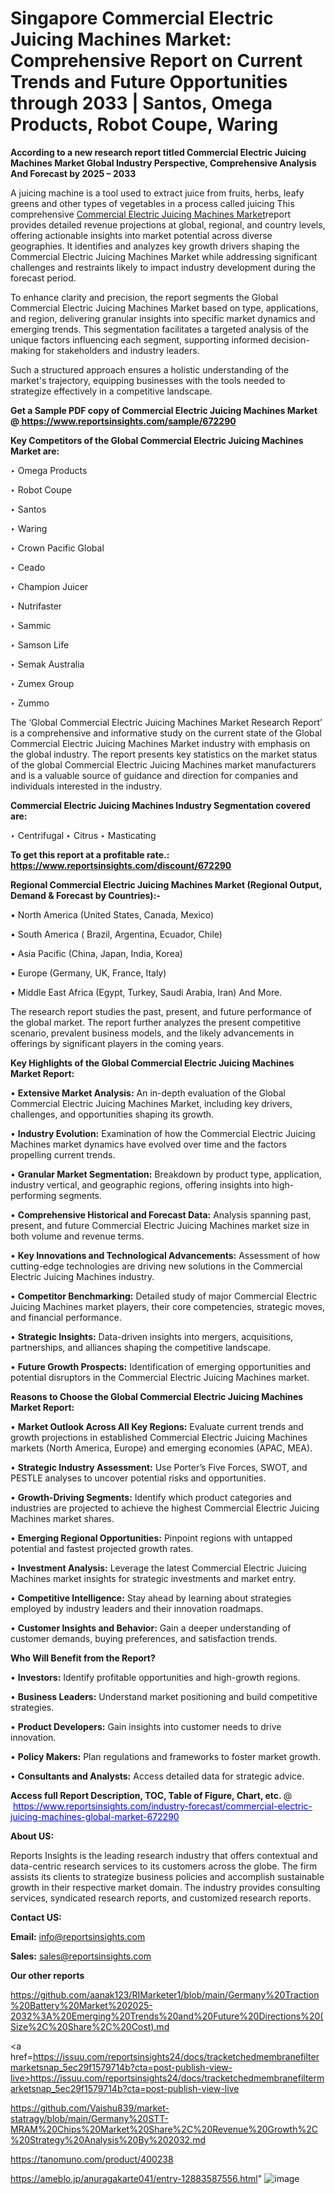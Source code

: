 # Singapore Commercial Electric Juicing Machines Market: Comprehensive Report on Current Trends and Future Opportunities through 2033 | Santos, Omega Products, Robot Coupe, Waring

<strong>According to a new research report titled Commercial Electric Juicing Machines Market Global Industry Perspective, Comprehensive Analysis And Forecast by 2025 – 2033</strong>

A juicing machine is a tool used to extract juice from fruits, herbs, leafy greens and other types of vegetables in a process called juicing This comprehensive <a href=https://www.reportsinsights.com/sample/672290>Commercial Electric Juicing Machines Market</a>report provides detailed revenue projections at global, regional, and country levels, offering actionable insights into market potential across diverse geographies. It identifies and analyzes key growth drivers shaping the Commercial Electric Juicing Machines Market while addressing significant challenges and restraints likely to impact industry development during the forecast period.

To enhance clarity and precision, the report segments the Global Commercial Electric Juicing Machines Market based on type, applications, and region, delivering granular insights into specific market dynamics and emerging trends. This segmentation facilitates a targeted analysis of the unique factors influencing each segment, supporting informed decision-making for stakeholders and industry leaders.

Such a structured approach ensures a holistic understanding of the market's trajectory, equipping businesses with the tools needed to strategize effectively in a competitive landscape.

<strong>Get a Sample PDF copy of Commercial Electric Juicing Machines Market </strong><strong>@<a href=https://www.reportsinsights.com/sample/672290 style=color:#0000ff;> https://www.reportsinsights.com/sample/672290</a></strong></font>

<strong>Key Competitors of the Global Commercial Electric Juicing Machines Market are:</strong>

‣ Omega Products

‣ Robot Coupe

‣ Santos

‣ Waring

‣ Crown Pacific Global

‣ Ceado

‣ Champion Juicer

‣ Nutrifaster

‣ Sammic

‣ Samson Life

‣ Semak Australia

‣ Zumex Group

‣ Zummo

The ‘Global Commercial Electric Juicing Machines Market Research Report’ is a comprehensive and informative study on the current state of the Global Commercial Electric Juicing Machines Market industry with emphasis on the global industry. The report presents key statistics on the market status of the global Commercial Electric Juicing Machines market manufacturers and is a valuable source of guidance and direction for companies and individuals interested in the industry.

<strong>Commercial Electric Juicing Machines Industry Segmentation covered are:</strong>

‣ Centrifugal
‣ Citrus
‣ Masticating

<strong>To get this report at a profitable rate.: <a href=https://www.reportsinsights.com/discount/672290 style=color:#0000ff;>https://www.reportsinsights.com/discount/672290</a></strong></font>

<strong>Regional Commercial Electric Juicing Machines Market (Regional Output, Demand &amp; Forecast by Countries):-</strong>

• North America (United States, Canada, Mexico)

• South America ( Brazil, Argentina, Ecuador, Chile)

• Asia Pacific (China, Japan, India, Korea)

• Europe (Germany, UK, France, Italy)

• Middle East Africa (Egypt, Turkey, Saudi Arabia, Iran) And More.

The research report studies the past, present, and future performance of the global market. The report further analyzes the present competitive scenario, prevalent business models, and the likely advancements in offerings by significant players in the coming years.

<strong>Key Highlights of the Global Commercial Electric Juicing Machines Market Report:</strong>

• <strong>Extensive Market Analysis:</strong> An in-depth evaluation of the Global Commercial Electric Juicing Machines Market, including key drivers, challenges, and opportunities shaping its growth.

• <strong>Industry Evolution:</strong> Examination of how the Commercial Electric Juicing Machines market dynamics have evolved over time and the factors propelling current trends.

• <strong>Granular Market Segmentation:</strong> Breakdown by product type, application, industry vertical, and geographic regions, offering insights into high-performing segments.

• <strong>Comprehensive Historical and Forecast Data:</strong> Analysis spanning past, present, and future Commercial Electric Juicing Machines market size in both volume and revenue terms.

• <strong>Key Innovations and Technological Advancements:</strong> Assessment of how cutting-edge technologies are driving new solutions in the Commercial Electric Juicing Machines industry.

• <strong>Competitor Benchmarking:</strong> Detailed study of major Commercial Electric Juicing Machines market players, their core competencies, strategic moves, and financial performance.

• <strong>Strategic Insights:</strong> Data-driven insights into mergers, acquisitions, partnerships, and alliances shaping the competitive landscape.

• <strong>Future Growth Prospects:</strong> Identification of emerging opportunities and potential disruptors in the Commercial Electric Juicing Machines market.

<strong>Reasons to Choose the Global Commercial Electric Juicing Machines Market Report:</strong>

• <strong>Market Outlook Across All Key Regions:</strong> Evaluate current trends and growth projections in established Commercial Electric Juicing Machines markets (North America, Europe) and emerging economies (APAC, MEA).

• <strong>Strategic Industry Assessment:</strong> Use Porter’s Five Forces, SWOT, and PESTLE analyses to uncover potential risks and opportunities.

• <strong>Growth-Driving Segments:</strong> Identify which product categories and industries are projected to achieve the highest Commercial Electric Juicing Machines market shares.

• <strong>Emerging Regional Opportunities:</strong> Pinpoint regions with untapped potential and fastest projected growth rates.

• <strong>Investment Analysis:</strong> Leverage the latest Commercial Electric Juicing Machines market insights for strategic investments and market entry.

• <strong>Competitive Intelligence:</strong> Stay ahead by learning about strategies employed by industry leaders and their innovation roadmaps.

• <strong>Customer Insights and Behavior:</strong> Gain a deeper understanding of customer demands, buying preferences, and satisfaction trends.

<strong>Who Will Benefit from the Report?</strong>

• <strong>Investors:</strong> Identify profitable opportunities and high-growth regions.

• <strong>Business Leaders:</strong> Understand market positioning and build competitive strategies.

• <strong>Product Developers:</strong> Gain insights into customer needs to drive innovation.

• <strong>Policy Makers:</strong> Plan regulations and frameworks to foster market growth.

• <strong>Consultants and Analysts:</strong> Access detailed data for strategic advice.
</ul>
<strong>Access full Report Description, TOC, Table of Figure, Chart, etc. </strong>@  <a href=https://www.reportsinsights.com/industry-forecast/commercial-electric-juicing-machines-global-market-672290 style=color:#0000ff;>https://www.reportsinsights.com/industry-forecast/commercial-electric-juicing-machines-global-market-672290</a></font>

<strong><strong>About US</strong>:</strong>

Reports Insights is the leading research industry that offers contextual and data-centric research services to its customers across the globe. The firm assists its clients to strategize business policies and accomplish sustainable growth in their respective market domain. The industry provides consulting services, syndicated research reports, and customized research reports.

<strong>Contact US:</strong>

<p class=""""><b>Email:</b> <a href=mailto:info@reportsinsights.com>info@reportsinsights.com</a></p>
<p class=""""><b>Sales:</b> <a href=mailto:sales@reportsinsights.com>sales@reportsinsights.com</a></p>

<strong>Our other reports</strong>

<a href=https://github.com/aanak123/RIMarketer1/blob/main/Germany%20Traction%20Battery%20Market%202025-2032%3A%20Emerging%20Trends%20and%20Future%20Directions%20(Size%2C%20Share%2C%20Cost).md>https://github.com/aanak123/RIMarketer1/blob/main/Germany%20Traction%20Battery%20Market%202025-2032%3A%20Emerging%20Trends%20and%20Future%20Directions%20(Size%2C%20Share%2C%20Cost).md</a>

<a href=https://issuu.com/reportsinsights24/docs/tracketchedmembranefiltermarketsnap_5ec29f1579714b?cta=post-publish-view-live>https://issuu.com/reportsinsights24/docs/tracketchedmembranefiltermarketsnap_5ec29f1579714b?cta=post-publish-view-live</a>

<a href=https://github.com/Vaishu839/market-statragy/blob/main/Germany%20STT-MRAM%20Chips%20Market%20Share%2C%20Revenue%20Growth%2C%20Strategy%20Analysis%20By%202032.md>https://github.com/Vaishu839/market-statragy/blob/main/Germany%20STT-MRAM%20Chips%20Market%20Share%2C%20Revenue%20Growth%2C%20Strategy%20Analysis%20By%202032.md</a>

<a href=https://tanomuno.com/product/400238>https://tanomuno.com/product/400238</a>

<a href=https://ameblo.jp/anuragakarte041/entry-12883587556.html>https://ameblo.jp/anuragakarte041/entry-12883587556.html</a>"
![image](https://github.com/user-attachments/assets/91f63047-16f4-4d33-aae4-c5448b6b2647)
